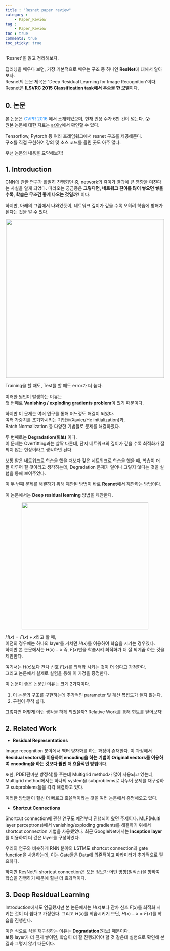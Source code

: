 ```yaml
---
title : "Resnet paper review"
category :
    - Paper_Review
tag :
    - Paper_Review
toc : true
comments: true
toc_sticky: true
---
```

'Resnet'을 읽고 정리해보자.  

딥러닝을 배우다 보면, 가장 기본적으로 배우는 구조 중 하나인 **ResNet**에 대해서 알아보자.  
Resnet의 논문 제목은 'Deep Residual Learning for Image Recognition'이다.  
Resnet은 **ILSVRC 2015 Classification task에서 우승을 한 모델**이다.  

## 0. 논문 

본 논문은 <font color='#1E90FF'> CVPR 2016 </font>에서 소개되었으며, 현재 인용 수가 6만 건이 넘는다. :open_mouth:  
원본 논문에 대한 자료는 [arXiv](https://arxiv.org/abs/1512.03385)에서 확인할 수 있다.  

Tensorflow, Pytorch 등 여러 프레임워크에서 resnet 구조를 제공해준다.  
구조를 직접 구현하여 강의 및 소스 코드를 올린 곳도 아주 많다.  

우선 논문의 내용을 요약해보자!  

## 1. Introduction

CNN에 관한 연구가 활발히 진행되던 중, network의 깊이가 결과에 큰 영향을 미친다는 사실을 알게 되었다. 따라오는 궁금증은 **그렇다면, 네트워크 깊이를 많이 쌓으면 쌓을 수록, 학습은 무조건 좋게 나오는 것일까?** 이다.  

하지만, 아래의 그림에서 나와있듯이, 네트워크 깊이가 깊을 수록 오히려 학습에 방해가 된다는 것을 알 수 있다.  

<p align="center"><img src="https://user-images.githubusercontent.com/41863759/101486116-84786c80-399f-11eb-90cb-2b9c9cf959ab.png" width = "500" ></p>

Training을 할 때도, Test를 할 때도 error가 더 높다.  

이러한 원인이 발생하는 이유는  
첫 번째로 **Vanishing / exploding gradients problem**이 있기 때문이다.  

하지만 이 문제는 여러 연구를 통해 어느정도 해결이 되었다.  
여러 가중치를 초기화시키는 기법들(Xavier/He initialization)과,  
Batch Normalization 등 다양한 기법들로 문제를 해결하였다.  

두 번째로는 **Degradation(퇴보)** 이다.  
이 문제는 Overfitting과는 살짝 다른데, 단지 네트워크의 깊이가 깊을 수록 최적화가 잘 되지 않는 현상이라고 생각하면 된다.  

보통 얕은 네트워크로 학습을 했을 때보다 깊은 네트워크로 학습을 했을 때, 학습이 더 잘 이루어 질 것이라고 생각하는데, Degradation 문제가 일어나 그렇지 않다는 것을 실험을 통해 보여주었다.  

이 두 번째 문제를 해결하기 위해 제안된 방법이 바로 **Resnet**에서 제안하는 방법이다.  

이 논문에서는 **Deep residual learning** 방법을 제안한다.  

<p align="center"><img src="https://user-images.githubusercontent.com/41863759/101488135-8d1e7200-39a2-11eb-88d6-c41f077874de.png" width = "400" ></p>

$H(x) = F(x) + x$라고 할 때,  
이전의 경우에는 하나의 layer를 거치면 $H(x)$를 이용하여 학습을 시키는 경우였다.  
하지만 본 논문에서는 $H(x) - x$ 즉, $F(x)$만을 학습시켜 최적화가 더 잘 되게끔 하는 것을 제안한다.  

여기서는 $H(x)$보다 잔차 신호 $F(x)$를 최적화 시키는 것이 더 쉽다고 가정한다.  
그리고 논문에서 실제로 실험을 통해 이 가정을 증명한다.  

이 논문이 좋은 논문인 이유는 크게 2가지이다.  
1. 이 논문의 구조를 구현하는데 추가적인 parameter 및 계산 복잡도가 들지 않는다.  
2. 구현이 무척 쉽다.  

그렇다면 어떻게 이런 생각을 하게 되었을까? Relative Work를 통해 힌트를 얻어보자!  

## 2. Related Work 

- **Residual Representations**  

Image recognition 분야에서 벡터 양자화를 하는 과정이 존재한다. 이 과정에서 **Residual vectors를 이용하여 encoding을 하는 기법이 Original vectors를 이용하여 encoding을 하는 것보다 훨씬 더 효율적인 방법**이다.  

또한, PDE(편미분 방정식)를 푸는데 Multigrid method가 많이 사용되고 있는데, Multigrid method에서는 하나의 system을 subproblems로 나누어 문제를 재구성하고 subproblems들을 각각 해결하고 있다.  

이러한 방법들이 훨씬 더 빠르고 효율적이라는 것을 여러 논문에서 증명해오고 있다.  

- **Shortcut Connections**  

Shortcut connection에 관한 연구도 예전부터 진행되어 왔던 주제이다. MLP(Multi layer perceptrons)에서 vanishing/exploding gradients를 해결하기 위해서 shortcut connection 기법을 사용했었다. 최근 GoogleNet에서는 **Inception layer**를 이용하여 더 깊은 layer를 구성하였다.  

우리의 연구와 비슷하게 RNN 분야의 LSTM도 shortcut connection과 gate function을 사용하는데, 이는 Gate들은 Data에 의존적이고 파라미터가 추가적으로 필요하다.  

하지만 ResNet의 shortcut connection은 모든 정보가 어떤 방향(일직선)을 향하여 학습을 진행하기 때문에 훨씬 더 효과적이다.  

## 3. Deep Residual Learning

Introduction에서도 언급했지만 본 논문에서는 $H(x)$보다 잔차 신호 $F(x)$를 최적화 시키는 것이 더 쉽다고 가정한다. 그리고 $H(x)$를 학습시키기 보단, $H(x) - x = F(x)$를 학습을 진행한다.  

이런 식으로 식을 재구성하는 이유는 **Degradation**(퇴보) 때문이다.  
보통 layer가 더 깊게 쌓이면, 학습이 더 잘 진행되어야 할 것 같은데 실험으로 확인해 본 결과 그렇지 않기 때문이다.  










